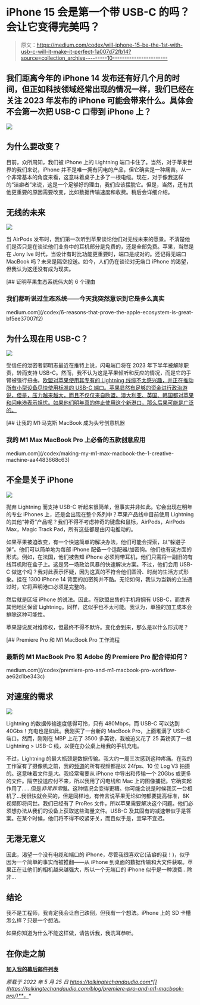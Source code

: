 # iPhone 15 会是第一个带 USB-C 的吗？会让它变得完美吗？

> 原文：<https://medium.com/codex/will-iphone-15-be-the-1st-with-usb-c-will-it-make-it-perfect-1a007d72fb14?source=collection_archive---------10----------------------->

## 我们距离今年的 iPhone 14 发布还有好几个月的时间，但正如科技领域经常出现的情况一样，我们已经在关注 2023 年发布的 iPhone 可能会带来什么。具体会不会第一次把 USB-C 口带到 iPhone 上？

![](img/43cad6b1a18cf247ad47c82776c6235d.png)

## 为什么要改变？

目前，众所周知，我们被 iPhone 上的 Lightning 端口卡住了。当然，对于苹果世界的我们来说，iPhone 并不是唯一拥有闪电的产品，但它确实是一种痛苦。从一个非常基本的角度来看，这意味着桌子上多了一根电缆。现在，对于像我这样的“洁癖者”来说，这是一个足够好的理由，我们应该摆脱它。但是，当然，还有其他更重要的原因需要改变，比如数据传输速度和收费。稍后会详细介绍。

## 无线的未来

![](img/8d010fa4145baf4f638acfeeddc1f4dd.png)

当 AirPods 发布时，我们第一次听到苹果谈论他们对无线未来的愿景。不清楚他们是否只是在谈论他们业务中的耳机部分是免费的，还是全部免费。苹果，当然是在 Jony Ive 时代，当设计有时比功能更重要时，端口是成对的。还记得无端口 MacBook 吗？未来是隔空投送。如今，人们仍在谈论对无端口 iPhone 的渴望，但我认为这还没有成为现实。

[](/codex/6-reasons-that-prove-the-apple-ecosystem-is-great-bf5ee37007f2) [## 证明苹果生态系统伟大的 6 个理由

### 我们都听说过生态系统——今天我突然意识到它是多么真实

medium.com](/codex/6-reasons-that-prove-the-apple-ecosystem-is-great-bf5ee37007f2) 

## 为什么现在用 USB-C？

![](img/d2c6fc73abb017738bc0c8d11e6bbd8a.png)

受信任的泄密者郭明志最近在推特上说，闪电端口将在 2023 年下半年被解除职责，转而支持 USB-C。然而，我不认为这是苹果倾听和反应的情况，而是它的手臂被强行扭曲。[欧盟对苹果使用其专有的 Lightning 线缆不太感兴趣，并正在推动所有小型设备尽快使用标准的 USB-C 端口。苹果显然有足够的资金进行政治游说，但是，压力越来越大，而且不仅仅来自欧盟。澳大利亚、英国、韩国都对苹果和闪电港表示担忧。如果他们明年真的停止使用这个新港口，那么后果可能是广泛的。](https://www.europarl.europa.eu/news/de/press-room/20220412IPR27115/common-charger-meps-agree-on-proposal-to-reduce-electronic-waste)

[](/codex/making-my-m1-max-macbook-the-1-creative-machine-aa4483668c63) [## 让我的 M1·马克斯 MacBook 成为头号创意机器

### 我的 M1 Max MacBook Pro 上必备的五款创意应用

medium.com](/codex/making-my-m1-max-macbook-the-1-creative-machine-aa4483668c63) 

## 不全是关于 iPhone

![](img/2637b908481b23b51cad2bdb94fab040.png)

抛弃 Lightning 而支持 USB-C 听起来很简单，但事实并非如此。它会出现在明年的专业 iPhones 上，还是会出现在整个系列中？苹果产品线中目前使用 Lightning 的其他“神奇”产品呢？我们不得不考虑神奇的键盘和鼠标，AirPods，AirPods Max，Magic Track Pad，所有这些都是由闪电推动的。

如果苹果被迫改变，有一个快速简单的解决办法，他们可能会探索，以“躲避子弹”。他们可以简单地为每部 iPhone 配备一个适配器/加密狗。他们也有这方面的形式。例如，在法国，他们被告知 iPhone 必须附带耳机，他们只需将一副旧的有线耳机附在盒子上。这是另一场政治风暴的快速解决方案。不过，他们会用 USB-C 做这个吗？我对此表示怀疑，因为这真的不符合他们圆滑、时尚的生活方式形象。挂在 1300 iPhone 14 背面的加密狗并不酷。无论如何，我认为当新的立法通过时，它将声明港口必须是完整的。

然后就是区域 iPhone 的说法。因此，在欧盟出售的手机将拥有 USB-C，而世界其他地区保留 Lightning。同样，这似乎也不太可能。我认为，单独的加工成本会排除这种可能性。

苹果游说反对维修权，但最终不得不默许。变化会到来，那么是以什么形式呢？

[](/codex/premiere-pro-and-m1-macbook-pro-workflow-ae62d1be343c) [## Premiere Pro 和 M1 MacBook Pro 工作流程

### 最新的 M1 MacBook Pro 和 Adobe 的 Premiere Pro 配合得如何？

medium.com](/codex/premiere-pro-and-m1-macbook-pro-workflow-ae62d1be343c) 

## 对速度的需求

![](img/192b0706a4ff248690017adc69d43d67.png)

Lightning 的数据传输速度低得可怜，只有 480Mbps，而 USB-C 可以达到 40Gbs！充电也是如此。我刚买了一台新的 MacBook Pro，上面堆满了 USB-C 端口。然而，刚刚在 MBP 上花了 3500 多英镑，我被迫又花了 25 英镑买了一根 Lightning > USB-C 线，以便在办公桌上给我的手机充电。

不过，Lightning 的最大瓶颈是数据传输。我大约一周三次感到这种疼痛。在我的工作室有了摄像机之前，我的[频道](https://www.youtube.com/c/DavidLewistalkingtechandaudio)的所有视频都是以 24fps、10 位 Log V3 拍摄的。这意味着文件是*大*。我经常需要从 iPhone 中导出和传输一个 20Gbs 或更多的文件。隔空投送应付不来，所以我用了闪电线和 Mac 上的图像捕捉。它确实起作用了……但是*非常非常*慢。这种情况会变得更糟。你可能会说是时候我买一台相机了…我很快就会买的，但是同样地，有传言说苹果无论如何都要提高标准，8K 视频即将问世。我们已经有了 ProRes 文件，所以苹果需要解决这个问题。他们必须想办法从我们的设备上获取这些海量文件。USB-C 及其固有的减速带似乎是答案。在某个时候，他们将不得不咬紧牙关，而且似乎是，宜早不宜迟。

## 无港无意义

因此，渴望一个没有电缆和端口的 iPhone，尽管我很喜欢它(洁癖的我！)，似乎因为一个简单的事实而被推翻——从 iPhone 到桌面的数据传输和大文件获取。苹果正在让他们的相机越来越强大，所以一个无端口的 iPhone 似乎是一种浪费…除非…

## 结论

我不是工程师，我肯定我会让自己跌倒，但我有一个想法。iPhone 上的 SD 卡槽怎么样？只是一个想法。

如果你知道为什么不能这样做，请告诉我，我洗耳恭听。

## 在你走之前

[**加入我的幕后邮件列表**](https://www.talkingtechandaudio.com)

*原载于 2022 年 5 月 25 日 https://talkingtechandaudio.com*[](https://talkingtechandaudio.com/blog/premiere-pro-and-m1-macbook-pro/)**。**